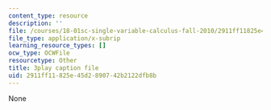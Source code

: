 ```yaml
---
content_type: resource
description: ''
file: /courses/18-01sc-single-variable-calculus-fall-2010/2911ff11825e45d2890742b2122dfb8b_eRCN3daFCmU.srt
file_type: application/x-subrip
learning_resource_types: []
ocw_type: OCWFile
resourcetype: Other
title: 3play caption file
uid: 2911ff11-825e-45d2-8907-42b2122dfb8b
---
```

None

